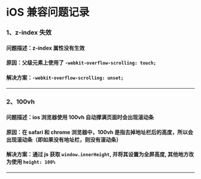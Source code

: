# iOS 兼容问题记录

### 1、z-index 失效

#### 问题描述：z-index 属性没有生效

#### 原因：父级元素上使用了 `-webkit-overflow-scrolling: touch;`

#### 解决方案：`-webkit-overflow-scrolling: unset;`

---

### 2、100vh

#### 问题描述：ios 浏览器使用 100vh 自动撑满页面时会出现滚动条

#### 原因：在 safari 和 chrome 浏览器中，100vh 是指去掉地址栏后的高度，所以会出现滚动条（即如果没有地址栏，则没有滚动条）

#### 解决方案：通过 js 获取 `window.innerHeight`, 并将其设置为全屏高度, 其他地方改为使用 `height: 100%`

---
